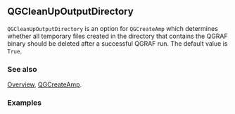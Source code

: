 ## QGCleanUpOutputDirectory

`QGCleanUpOutputDirectory` is an option for `QGCreateAmp` which determines whether all temporary files created in the directory that contains the QGRAF binary should be deleted after a successful QGRAF run. The default value is `True`.

### See also

[Overview](Extra/FeynHelpers.md), [QGCreateAmp](QGCreateAmp.md).

### Examples